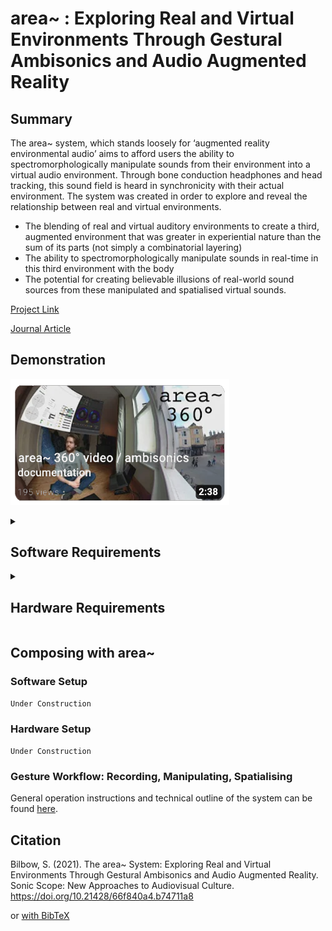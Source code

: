 # area~ : Exploring Real and Virtual Environments Through Gestural Ambisonics and Audio Augmented Reality
## Summary

The area~ system, which stands loosely for ‘augmented reality environmental audio’ aims to afford users the ability to spectromorphologically manipulate sounds from their environment into a virtual audio environment. Through bone conduction headphones and head tracking, this sound field is heard in synchronicity with their actual environment. The system was created in order to explore and reveal the relationship between real and virtual environments.

- The blending of real and virtual auditory environments to create a third, augmented environment that was greater in experiential nature than the sum of its parts (not simply a combinatorial layering)
- The ability to spectromorphologically manipulate sounds in real-time in this third environment with the body
- The potential for creating believable illusions of real-world sound sources from these manipulated and spatialised virtual sounds.

[Project Link](https://sambilbow.com/projects/area/)

[Journal Article](https://doi.org/10.21428/66f840a4.b74711a8)

## Demonstration
[<img alt="area demo" width="350px" src="youtube-video.png" />](https://www.youtube.com/watch?v=SPd-f2EXuIQ)

<details>
<summary><h2>Software Requirements</h2></summary>

  - Tested with macOS 10.15 (Catalina)
  - Tested with Max 8.0.8
  - Tested with LeapMotion SDK 2.3.0
  ### Max 8
  #### Abstractions Included
  - `nodelooper.mxo` (looping patch using on [karma~](https://github.com/rconstanzo/karma))
  - `envlooper~.mxo` (ambisonic looper built using nodelooper and mc)
  - `serialparse.mxo` (takes care of parsing the serial stream from the ESP32)
  - `rgrain.mxo` (modified rgrain.maxpat from C'74 Examples)
  - `granulator.mxo` (modified rgrano.maxpat from C'74 Examples)
  - `rchoose.mxo` (in C'74 Examples)
  - `transratio.mxo` (in C'74 Examples)
  #### Externals
  - karma~ by Rodrigo Constanza [available on GitHub - version 1.0](https://github.com/rconstanzo/karma)
    - `karma~.mxo`
  - Ambisonics Externals by ICST [available on zhdk.ch - version 2.3.2](https://www.zhdk.ch/forschung/icst/software-downloads-5379/downloads-ambisonics-externals-for-maxmsp-5381)
    - `ambidecode~.mxo`
    - `ambiencode~.mxo`
    - `ambimonitor.mxo`
  - Leapmotion for Max by Jules François [available on GitHub](https://github.com/JulesFrancoise/leapmotion-for-max/releases/tag/v2.3.0%2B31542)
    - Requires LeapMotion SDK 2.3.0 [available from their V2 archive](https://developer-archive.leapmotion.com/v2)
    - `leapmotion.mxo`
  ### Plugins 
  - RØDE Soundfield Plugin [available on RØDE website](https://rode.com/en/software/soundfield-by-rode#module_17)
</details>

<details>
  <summary><h2>Hardware Requirements</h2></summary>
  
  - Leap Motion Controller [(info)](https://www.ultraleap.com/product/leap-motion-controller/)
  - Ambisonic Microphone [(used RØDE NT-SF1)](https://rode.com/en/microphones/360-ambisonic/nt-sf1)
  - Bone Conduction Headphones [(used Aftershokz Aeropex, now Shokz Openrun)](https://uk.shokz.com/products/openrun)
      - ESP32 - Devkit C [(info)](https://components101.com/microcontrollers/esp32-devkitc)
      - MPU6050 IMU [(info)](https://components101.com/sensors/mpu6050-module)
      - 18650 Lithium Ion Battery [(info)](https://components101.com/batteries/18650-lithium-cell)
      - 18650 Wemos Battery Shield with Charging Unit ([example](https://www.electroschematics.com/battery-shield/))
      - SPDT Toggle Switch [(info)](https://components101.com/switches/spdt-toggle-switch)
      - USB cable for charging
      - 2m of Cabling for IMU
</details>

## Composing with area~
### Software Setup
`Under Construction`
### Hardware Setup
`Under Construction`
### Gesture Workflow: Recording, Manipulating, Spatialising
General operation instructions and technical outline of the system can be found [here](https://www.sonicscope.org/pub/7t8ucdi0#the-area-system).


## Citation
Bilbow, S. (2021). The area~ System: Exploring Real and Virtual Environments Through Gestural Ambisonics and Audio Augmented Reality. Sonic Scope: New Approaches to Audiovisual Culture. https://doi.org/10.21428/66f840a4.b74711a8

or [with BibTeX](bilbow2021area.bib)